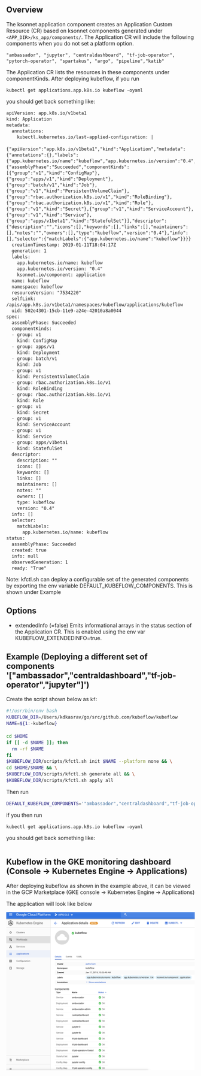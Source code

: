 ## Overview

The ksonnet application component creates an Application Custom Resource (CR) based on
ksonnet components generated under `<APP_DIR>/ks_app/components/`. The Application CR
will include the following components when you do not set a platform option.

```
"ambassador", "jupyter", "centraldashboard", "tf-job-operator", "pytorch-operator", "spartakus", "argo", "pipeline","katib"
```

The Application CR lists the resources in these components under componentKinds. After deploying kubeflow, if you run

```
kubectl get applications.app.k8s.io kubeflow -oyaml
```

you should get back something like:

```
apiVersion: app.k8s.io/v1beta1
kind: Application
metadata:
  annotations:
    kubectl.kubernetes.io/last-applied-configuration: |
      {"apiVersion":"app.k8s.io/v1beta1","kind":"Application","metadata":{"annotations":{},"labels":{"app.kubernetes.io/name":"kubeflow","app.kubernetes.io/version":"0.4","ksonnet.io/component":"application"},"name":"kubeflow","namespace":"kubeflow"},"spec":{"assemblyPhase":"Succeeded","componentKinds":[{"group":"v1","kind":"ConfigMap"},{"group":"apps/v1","kind":"Deployment"},{"group":"batch/v1","kind":"Job"},{"group":"v1","kind":"PersistentVolumeClaim"},{"group":"rbac.authorization.k8s.io/v1","kind":"RoleBinding"},{"group":"rbac.authorization.k8s.io/v1","kind":"Role"},{"group":"v1","kind":"Secret"},{"group":"v1","kind":"ServiceAccount"},{"group":"v1","kind":"Service"},{"group":"apps/v1beta1","kind":"StatefulSet"}],"descriptor":{"description":"","icons":[],"keywords":[],"links":[],"maintainers":[],"notes":"","owners":[],"type":"kubeflow","version":"0.4"},"info":[],"selector":{"matchLabels":{"app.kubernetes.io/name":"kubeflow"}}}}
  creationTimestamp: 2019-01-11T18:04:17Z
  generation: 1
  labels:
    app.kubernetes.io/name: kubeflow
    app.kubernetes.io/version: "0.4"
    ksonnet.io/component: application
  name: kubeflow
  namespace: kubeflow
  resourceVersion: "7534220"
  selfLink: /apis/app.k8s.io/v1beta1/namespaces/kubeflow/applications/kubeflow
  uid: 502e4301-15cb-11e9-a24e-42010a8a0044
spec:
  assemblyPhase: Succeeded
  componentKinds:
  - group: v1
    kind: ConfigMap
  - group: apps/v1
    kind: Deployment
  - group: batch/v1
    kind: Job
  - group: v1
    kind: PersistentVolumeClaim
  - group: rbac.authorization.k8s.io/v1
    kind: RoleBinding
  - group: rbac.authorization.k8s.io/v1
    kind: Role
  - group: v1
    kind: Secret
  - group: v1
    kind: ServiceAccount
  - group: v1
    kind: Service
  - group: apps/v1beta1
    kind: StatefulSet
  descriptor:
    description: ""
    icons: []
    keywords: []
    links: []
    maintainers: []
    notes: ""
    owners: []
    type: kubeflow
    version: "0.4"
  info: []
  selector:
    matchLabels:
      app.kubernetes.io/name: kubeflow
status:
  assemblyPhase: Succeeded
  created: true
  info: null
  observedGeneration: 1
  ready: "True"
```

Note: kfctl.sh can deploy a configurable set of the generated components by exporting the env variable DEFAULT_KUBEFLOW_COMPONENTS. This is shown under Example

## Options

- extendedInfo (=false)
Emits informational arrays in the status section of the Application CR.
This is enabled using the env var KUBEFLOW_EXTENDEDINFO=true.

## Example (Deploying a different set of components '["ambassador","centraldashboard","tf-job-operator","jupyter"]')

Create the script shown below as `kf`:

```bash
#!/usr/bin/env bash
KUBEFLOW_DIR=/Users/kdkasrav/go/src/github.com/kubeflow/kubeflow
NAME=${1:-kubeflow}

cd $HOME
if [[ -d $NAME ]]; then
  rm -rf $NAME
fi
$KUBEFLOW_DIR/scripts/kfctl.sh init $NAME --platform none && \
cd $HOME/$NAME && \
$KUBEFLOW_DIR/scripts/kfctl.sh generate all && \
$KUBEFLOW_DIR/scripts/kfctl.sh apply all
```

Then run

```bash
DEFAULT_KUBEFLOW_COMPONENTS='"ambassador","centraldashboard","tf-job-operator","jupyter"' ./kf
```

if you then run

```
kubectl get applications.app.k8s.io kubeflow -oyaml
```

you should get back something like:

```
```

## Kubeflow in the GKE monitoring dashboard  (Console -> Kubernetes Engine -> Applications)

After deploying kubeflow as shown in the example above, it can be viewed in the GCP Marketplace
(GKE console -> Kubernetes Engine -> Applications)

The application will look like below

![GCP Kubeflow Application](./docs/kubeflow_application.png "GCP Kubeflow Application")
